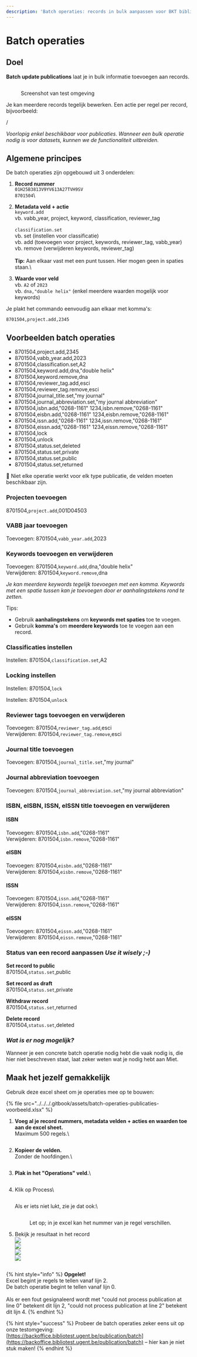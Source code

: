 ```yaml
---
description: 'Batch operaties: records in bulk aanpassen voor BKT bibliotheekmedewerkers'
---
```


# Batch operaties

## Doel

**Batch update publications** laat je in bulk informatie toevoegen aan records.

<figure><img src="../../../.gitbook/assets/Scherm­afbeelding 2023-06-05 om 09.31.16 (1).png" alt=""><figcaption><p>Screenshot van test omgeving</p></figcaption></figure>

Je kan meerdere records tegelijk bewerken. Een actie per regel per record, bijvoorbeeld:

/

_Voorlopig enkel beschikbaar voor publicaties. Wanneer een bulk operatie nodig is voor datasets, kunnen we de functionaliteit uitbreiden._

## Algemene principes

De batch operaties zijn opgebouwd uit 3 onderdelen:

1. **Record nummer**\
   `01H25B3813V9YV613A27TVH9SV`\
   `8701504`\

2. **Metadata veld + actie**\
   `keyword.add`\
   vb. vabb\_year, project, keyword, classification, reviewer\_tag\
   \
   `classification.set`\
   vb. set (instellen voor classificatie)\
   vb. add (toevoegen voor project, keywords, reviewer\_tag, vabb\_year)\
   vb. remove (verwijderen keywords, reviewer\_tag)\
   \
   **Tip:** Aan elkaar vast met een punt tussen. Hier mogen geen in spaties staan.\

3. **Waarde voor veld**\
   vb.  `A2` of  `2023`\
   vb.  `dna,"double helix"` (enkel meerdere waarden mogelijk voor keywords)

Je plakt het commando eenvoudig aan elkaar met komma's:

`8701504,project.add,2345`

## Voorbeelden batch operaties

* 8701504,project.add,2345&#x20;
* 8701504,vabb\_year.add,2023&#x20;
* 8701504,classification.set,A2&#x20;
* 8701504,keyword.add,dna,"double helix"&#x20;
* 8701504,keyword.remove,dna&#x20;
* 8701504,reviewer\_tag.add,esci&#x20;
* 8701504,reviewer\_tag.remove,esci
* 8701504,journal\_title.set,"my journal"
* 8701504,journal\_abbreviation.set,"my journal abbreviation"
* 8701504,isbn.add,"0268-1161" 1234,isbn.remove,"0268-1161"
* 8701504,eisbn.add,"0268-1161" 1234,eisbn.remove,"0268-1161"
* 8701504,issn.add,"0268-1161" 1234,issn.remove,"0268-1161"
* 8701504,eissn.add,"0268-1161" 1234,eissn.remove,"0268-1161"
* 8701504,lock
* 8701504,unlock
* 8701504,status.set,deleted
* 8701504,status.set,private
* 8701504,status.set,public
* 8701504,status.set,returned



🚨 Niet elke operatie werkt voor elk type publicatie, de velden moeten beschikbaar zijn.

### Projecten toevoegen

8701504,`project.add`,001D04503

### VABB jaar toevoegen

Toevoegen: 8701504,`vabb_year.add`,2023

### Keywords toevoegen en verwijderen

Toevoegen: 8701504,`keyword.add`,dna,"double helix"\
Verwijderen: 8701504,`keyword.remove`,dna

_Je kan meerdere keywords tegelijk toevoegen met een komma. Keywords met een spatie tussen kan je toevoegen door er aanhalingstekens rond te zetten._

Tips:

* Gebruik **aanhalingstekens** om **keywords met spaties** toe te voegen.
* Gebruik **komma's** om **meerdere keywords** toe te voegen aan een record.

### Classificaties instellen

Instellen: 8701504,`classification.set`,A2

### Locking instellen

Instellen: 8701504,`lock`

Instellen: 8701504,`unlock`

### Reviewer tags toevoegen en verwijderen

Toevoegen: 8701504,`reviewer_tag.add`,esci\
Verwijderen: 8701504,`reviewer_tag.remove`,esci

### Journal title toevoegen

Toevoegen: 8701504,`journal_title.set`,"my journal"

### Journal abbreviation toevoegen

Toevoegen: 8701504,`journal_abbreviation.set`,"my journal abbreviation"

### ISBN, eISBN, ISSN, eISSN title toevoegen en verwijderen

#### ISBN

Toevoegen: 8701504,`isbn.add`,"0268-1161"\
Verwijderen: 8701504,`isbn.remove`,"0268-1161"

#### eISBN

Toevoegen: 8701504,`eisbn.add`,"0268-1161"\
Verwijderen: 8701504,`eisbn.remove`,"0268-1161"

#### ISSN

Toevoegen: 8701504,`issn.add`,"0268-1161"\
Verwijderen: 8701504,`issn.remove`,"0268-1161"

#### eISSN

Toevoegen: 8701504,`eissn.add`,"0268-1161"\
Verwijderen: 8701504,`eissn.remove`,"0268-1161"

### Status van een record aanpassen _Use it wisely ;-)_

**Set record to public**\
8701504,`status.set`,public

**Set record as draft**\
8701504,`status.set`,private

**Withdraw record**\
8701504,`status.set`,returned

**Delete record**\
8701504,`status.set`,deleted



### _Wat is er nog mogelijk?_

Wanneer je een concrete batch operatie nodig hebt die vaak nodig is, die hier niet beschreven staat, laat zeker weten wat je nodig hebt aan Miet.&#x20;

## Maak het jezelf gemakkelijk

Gebruik deze excel sheet om je operaties mee op te bouwen:

{% file src="../../../.gitbook/assets/batch-operaties-publicaties-voorbeeld.xlsx" %}

1.  **Voeg al je record nummers, metadata velden + acties en waarden toe aan de excel sheet.**\
    Maximum 500 regels.\


    <figure><img src="../../../.gitbook/assets/Scherm­afbeelding 2023-06-05 om 11.37.26.png" alt=""><figcaption></figcaption></figure>
2.  **Kopieer de velden.**\
    Zonder de hoofdingen.\


    <figure><img src="../../../.gitbook/assets/Scherm­afbeelding 2023-06-05 om 11.37.48.png" alt=""><figcaption></figcaption></figure>
3.  **Plak in het "Operations" veld.**\


    <figure><img src="../../../.gitbook/assets/Scherm­afbeelding 2023-06-05 om 11.40.09.png" alt=""><figcaption></figcaption></figure>
4.  Klik op Process\


    <figure><img src="../../../.gitbook/assets/Scherm­afbeelding 2023-06-05 om 11.41.35.png" alt=""><figcaption></figcaption></figure>

    Als er iets niet lukt, zie je dat ook:\


    <figure><img src="../../../.gitbook/assets/Scherm­afbeelding 2023-06-05 om 11.57.29.png" alt=""><figcaption><p>Let op; in je excel kan het nummer van je regel verschillen.</p></figcaption></figure>
5.  Bekijk je resultaat in het record\
    ![](<../../../.gitbook/assets/Scherm­afbeelding 2023-06-05 om 11.43.15.png>)\
    ![](<../../../.gitbook/assets/Scherm­afbeelding 2023-06-05 om 11.44.23.png>)\
    ![](<../../../.gitbook/assets/Scherm­afbeelding 2023-06-05 om 11.43.45.png>)\
    ![](<../../../.gitbook/assets/Scherm­afbeelding 2023-06-05 om 11.43.05.png>)

    <figure><img src="../../../.gitbook/assets/Scherm­afbeelding 2023-06-05 om 11.43.39.png" alt=""><figcaption></figcaption></figure>

{% hint style="info" %}
**Opgelet!**\
Excel begint je regels te tellen vanaf lijn 2.\
De batch operatie begint te tellen vanaf lijn 0.\
\
Als er een fout gesignaleerd wordt met "could not process publication at line 0" betekent dit lijn 2, "could not process publication at line 2" betekent dit lijn 4.
{% endhint %}

{% hint style="success" %}
Probeer de batch operaties zeker eens uit op onze testomgeving: [https://backoffice.bibliotest.ugent.be/publication/batch](https://backoffice.bibliotest.ugent.be/publication/batch) – hier kan je niet stuk maken!
{% endhint %}
